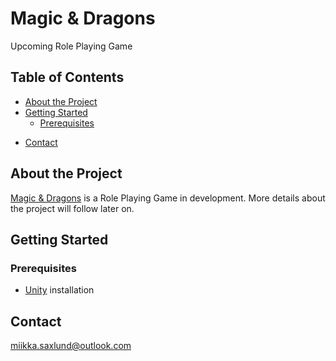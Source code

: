 # Magic & Dragons

<!-- Generate badges with https://shields.io/ -->

Upcoming Role Playing Game

## Table of Contents
* [About the Project](#about-the-project)
* [Getting Started](#getting-started)
  * [Prerequisites](#prerequisites)
<!--
* [Release History](#release-history)
* [Contributing](#contributing)
-->
* [Contact](#contact)

## About the Project

<!--![](screencap-v1-0-0.png)-->

[Magic & Dragons](http://magicanddragons.com) is a Role Playing Game in development. More details about the project will follow later on.

## Getting Started

### Prerequisites

* [Unity](https://unity.com/) installation

<!--

### Installation

## Usage

A few motivating and useful examples of how your product can be used. Spice this up with code blocks and potentially more screenshots.

For more examples and usage, please refer to the [Wiki](url-to-wiki).

## Release History

Refer to [CHANGELOG.md](CHANGELOG.md) for a complete list of changes.

## Contributing

Please read [CONTRIBUTING.md](CONTRIBUTING.md) for details on our code of conduct, and the process for submitting pull requests to us.

## License

-->

## Contact

[miikka.saxlund@outlook.com](mailto:miikka.saxlund@outlook.com)